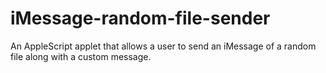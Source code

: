 # iMessage-random-file-sender
An AppleScript applet that allows a user to send an iMessage of a random file along with a custom message.
